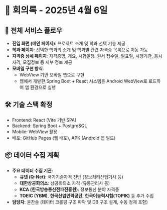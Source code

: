 # 📅 회의록 - 2025년 4월 6일

## 🔁 전체 서비스 플로우

- **진입 화면 (메인 페이지)**: 프로젝트 소개 및 학과 선택 기능 제공
- **학과 페이지**: 선택한 학과의 소개 및 학과별 관련 자격증 목록으로 이동 가능
- **자격증 상세 페이지**: 자격증명, 개요, 시험일정, 원서 접수일, 발표일, 시행기관, 응시자격, 모집정보 등 세부 정보 제공
- **모바일 구현 방식**: 
  - WebView 기반 모바일 앱으로 구현
  - 웹에서 개발한 Spring Boot + React 시스템을 Android WebView로 로드하여 앱 환경으로 실행


## 🛠 기술 스택 확정

- Frontend: React (Vite 기반 SPA)
- Backend: Spring Boot + PostgreSQL
- Mobile: WebView 활용
- 배포: GitHub Pages (웹 배포), APK (Android 앱 빌드)


## 📦 데이터 수집 계획

- **주요 데이터 수집 기관**:
  - **큐넷 (Q-Net)**: 국가기술자격 전반 (정보처리산업기사 등)
  - **대한상공회의소**: 상공회의소 자격 (유통관리사 등)
  - **KCA (한국방송통신전파진흥원)**: 정보통신 분야 자격증
  - **TOEIC (YBM)**, **한국산업인력공단**, **한국어능력시험(TOPIK)** 등 추가 수집
- **담당자**: 윤찬솔 (데이터 크롤링 구조 파악 및 DB 구조 설계, 수동 정제 포함)
